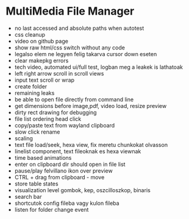 # MultiMedia File Manager

- no last accessed and absolute paths when autotest
- css cleanup
- video on github page
- show raw html/css switch without any code
- legalso elem ne legyen felig takarva cursor down eseten
- clear makepkg errors
- tech video, automated ui/full test, logban meg a leakek is lathatoak
- left right arrow scroll in scroll views
- input text scroll or wrap
- create folder
- remaining leaks
- be able to open file directly from command line
- get dimensions before image,pdf, video load, resize preview
- dirty rect drawing for debugging
- file list ordering head click
- copy/paste text from wayland clipboard
- slow click rename
- scaling
- text file load/seek, hexa view, fix meretu chunkokat olvasson
- linelist component, text fileoknak es hexa viewnak
- time based animations
- enter on clipboard dir should open in file list
- pause/play felvillano ikon over preview
- CTRL + drag from clipboard - move
- store table states
- visualization level gombok, kep, oszcilloszkop, binaris
- search bar
- shortcutok config fileba vagy kulon fileba
- listen for folder change event